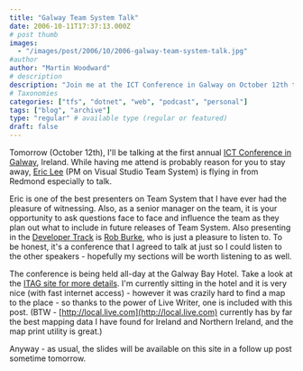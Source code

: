 ```yaml
---
title: "Galway Team System Talk"
date: 2006-10-11T17:37:13.000Z
# post thumb
images:
  - "/images/post/2006/10/2006-galway-team-system-talk.jpg"
#author
author: "Martin Woodward"
# description
description: "Join me at the ICT Conference in Galway on October 12th to hear Eric Lee and Rob Burke discuss Visual Studio Team System and more."
# Taxonomies
categories: ["tfs", "dotnet", "web", "podcast", "personal"]
tags: ["blog", "archive"]
type: "regular" # available type (regular or featured)
draft: false
---
```


Tomorrow (October 12th), I'll be talking at the first annual [ICT Conference in Galway](http://www.itag.ie/Conference2006/tabid/335/Default.aspx), Ireland. While having me attend is probably reason for you to stay away, [Eric Lee](http://blogs.msdn.com/ericlee/) (PM on Visual Studio Team System) is flying in from Redmond especially to talk.

Eric is one of the best presenters on Team System that I have ever had the pleasure of witnessing. Also, as a senior manager on the team, it is your opportunity to ask questions face to face and influence the team as they plan out what to include in future releases of Team System. Also presenting in the [Developer Track](http://www.itag.ie/Home/tabid/81/ctl/View/mid/475/Event/237/Date/20061009/Start/200610120830/End/200610121800/Default.aspx) is [Rob Burke](http://blogs.msdn.com/robburke/), who is just a pleasure to listen to. To be honest, it's a conference that I agreed to talk at just so I could listen to the other speakers - hopefully my sections will be worth listening to as well.

[](http://local.live.com/default.aspx?v=2&cp=53.26624~-9.067669&lvl=12&style=r&sp=aN.53.2581_-9.086037_Gallway%2520Bay%2520Hotel__http%253a%252f%252fwww.galwaybayhotel.net%252f)

The conference is being held all-day at the Galway Bay Hotel. Take a look at the [ITAG site for more details](http://www.itag.ie/Conference2006/tabid/335/Default.aspx). I'm currently sitting in the hotel and it is very nice (with fast internet access) - however it was crazily hard to find a map to the place - so thanks to the power of Live Writer, one is included with this post. (BTW - [http://local.live.com](http://local.live.com) currently has by far the best mapping data I have found for Ireland and Northern Ireland, and the map print utility is great.)

Anyway - as usual, the slides will be available on this site in a follow up post sometime tomorrow.
